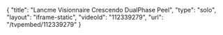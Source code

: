 {
    "title": "Lancme Visionnaire Crescendo DualPhase Peel",
    "type": "solo",
    "layout": "iframe-static",
    "videoId": "112339279",
    "url": "\/tvpembed\/112339279"
}